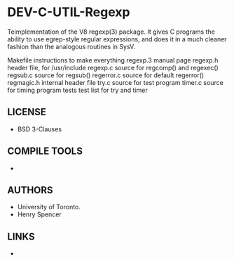 # DEV-C-UTIL-Regexp
Teimplementation of the V8 regexp(3) package. It gives C programs the ability to use egrep-style regular expressions, and does it in a much cleaner fashion than the analogous routines in SysV.

Makefile	instructions to make everything
regexp.3	manual page
regexp.h	header file, for /usr/include
regexp.c	source for regcomp() and regexec()
regsub.c	source for regsub()
regerror.c	source for default regerror()
regmagic.h	internal header file
try.c		source for test program
timer.c		source for timing program
tests		test list for try and timer

## LICENSE
* BSD 3-Clauses

## COMPILE TOOLS
* 
 
## AUTHORS
* University of Toronto.
* Henry Spencer

## LINKS
* 
